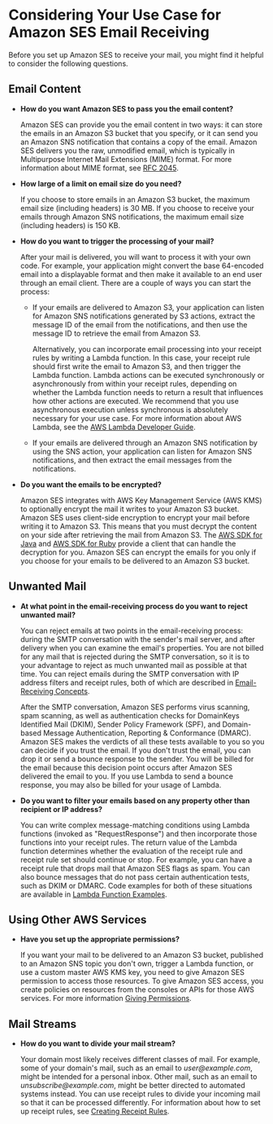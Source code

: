 # Considering Your Use Case for Amazon SES Email Receiving<a name="receiving-email-consider-use-case"></a>

Before you set up Amazon SES to receive your mail, you might find it helpful to consider the following questions\.

## Email Content<a name="receiving-email-consider-use-case-content"></a>
+ **How do you want Amazon SES to pass you the email content?**

  Amazon SES can provide you the email content in two ways: it can store the emails in an Amazon S3 bucket that you specify, or it can send you an Amazon SNS notification that contains a copy of the email\. Amazon SES delivers you the raw, unmodified email, which is typically in Multipurpose Internet Mail Extensions \(MIME\) format\. For more information about MIME format, see [RFC 2045](https://tools.ietf.org/html/rfc2045)\. 
+ **How large of a limit on email size do you need?**

  If you choose to store emails in an Amazon S3 bucket, the maximum email size \(including headers\) is 30 MB\. If you choose to receive your emails through Amazon SNS notifications, the maximum email size \(including headers\) is 150 KB\.
+ **How do you want to trigger the processing of your mail?**

  After your mail is delivered, you will want to process it with your own code\. For example, your application might convert the base 64\-encoded email into a displayable format and then make it available to an end user through an email client\. There are a couple of ways you can start the process:
  + If your emails are delivered to Amazon S3, your application can listen for Amazon SNS notifications generated by S3 actions, extract the message ID of the email from the notifications, and then use the message ID to retrieve the email from Amazon S3\.

    Alternatively, you can incorporate email processing into your receipt rules by writing a Lambda function\. In this case, your receipt rule should first write the email to Amazon S3, and then trigger the Lambda function\. Lambda actions can be executed synchronously or asynchronously from within your receipt rules, depending on whether the Lambda function needs to return a result that influences how other actions are executed\. We recommend that you use asynchronous execution unless synchronous is absolutely necessary for your use case\. For more information about AWS Lambda, see the [AWS Lambda Developer Guide](https://docs.aws.amazon.com/lambda/latest/dg/welcome.html)\.
  + If your emails are delivered through an Amazon SNS notification by using the SNS action, your application can listen for Amazon SNS notifications, and then extract the email messages from the notifications\.
+ **Do you want the emails to be encrypted?**

  Amazon SES integrates with AWS Key Management Service \(AWS KMS\) to optionally encrypt the mail it writes to your Amazon S3 bucket\. Amazon SES uses client\-side encryption to encrypt your mail before writing it to Amazon S3\. This means that you must decrypt the content on your side after retrieving the mail from Amazon S3\. The [AWS SDK for Java](https://aws.amazon.com/sdk-for-java/) and [AWS SDK for Ruby](https://aws.amazon.com/sdk-for-ruby/) provide a client that can handle the decryption for you\. Amazon SES can encrypt the emails for you only if you choose for your emails to be delivered to an Amazon S3 bucket\.

## Unwanted Mail<a name="receiving-email-consider-use-case-unwanted"></a>
+ **At what point in the email\-receiving process do you want to reject unwanted mail?**

  You can reject emails at two points in the email\-receiving process: during the SMTP conversation with the sender's mail server, and after delivery when you can examine the email's properties\. You are not billed for any mail that is rejected during the SMTP conversation, so it is to your advantage to reject as much unwanted mail as possible at that time\. You can reject emails during the SMTP conversation with IP address filters and receipt rules, both of which are described in [Email\-Receiving Concepts](receiving-email-concepts.md)\.

  After the SMTP conversation, Amazon SES performs virus scanning, spam scanning, as well as authentication checks for DomainKeys Identified Mail \(DKIM\), Sender Policy Framework \(SPF\), and Domain\-based Message Authentication, Reporting & Conformance \(DMARC\)\. Amazon SES makes the verdicts of all these tests available to you so you can decide if you trust the email\. If you don't trust the email, you can drop it or send a bounce response to the sender\. You will be billed for the email because this decision point occurs after Amazon SES delivered the email to you\. If you use Lambda to send a bounce response, you may also be billed for your usage of Lambda\.
+ **Do you want to filter your emails based on any property other than recipient or IP address?**

  You can write complex message\-matching conditions using Lambda functions \(invoked as "RequestResponse"\) and then incorporate those functions into your receipt rules\. The return value of the Lambda function determines whether the evaluation of the receipt rule and receipt rule set should continue or stop\. For example, you can have a receipt rule that drops mail that Amazon SES flags as spam\. You can also bounce messages that do not pass certain authentication tests, such as DKIM or DMARC\. Code examples for both of these situations are available in [Lambda Function Examples](receiving-email-action-lambda-example-functions.md)\.

## Using Other AWS Services<a name="receiving-email-consider-use-case-permissions"></a>
+ **Have you set up the appropriate permissions?**

  If you want your mail to be delivered to an Amazon S3 bucket, published to an Amazon SNS topic you don't own, trigger a Lambda function, or use a custom master AWS KMS key, you need to give Amazon SES permission to access those resources\. To give Amazon SES access, you create policies on resources from the consoles or APIs for those AWS services\. For more information [Giving Permissions](receiving-email-permissions.md)\.

## Mail Streams<a name="receiving-email-consider-use-case-streams"></a>
+ **How do you want to divide your mail stream?**

  Your domain most likely receives different classes of mail\. For example, some of your domain's mail, such as an email to *user@example\.com*, might be intended for a personal inbox\. Other mail, such as an email to *unsubscribe@example\.com*, might be better directed to automated systems instead\. You can use receipt rules to divide your incoming mail so that it can be processed differently\. For information about how to set up receipt rules, see [Creating Receipt Rules](receiving-email-receipt-rules.md)\.